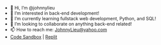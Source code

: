 - 👋 Hi, I’m @johnnylieu
- 👀 I’m interested in back-end development!
- 🌱 I’m currently learning fullstack web development, Python, and SQL! 
- 💞️ I’m looking to collaborate on anything back-end related!
- 📫 How to reach me: JohnnyLieu@yahoo.com
- [Code Sandbox](https://codesandbox.io/dashboard/recent?workspace=480900de-b9b8-483c-86d5-3f78ace6dd61) | [Replit](https://replit.com/@JohnnyLieu)

<!---
johnnylieu/johnnylieu is a ✨ special ✨ repository because its `README.md` (this file) appears on your GitHub profile.
You can click the Preview link to take a look at your changes.
--->

